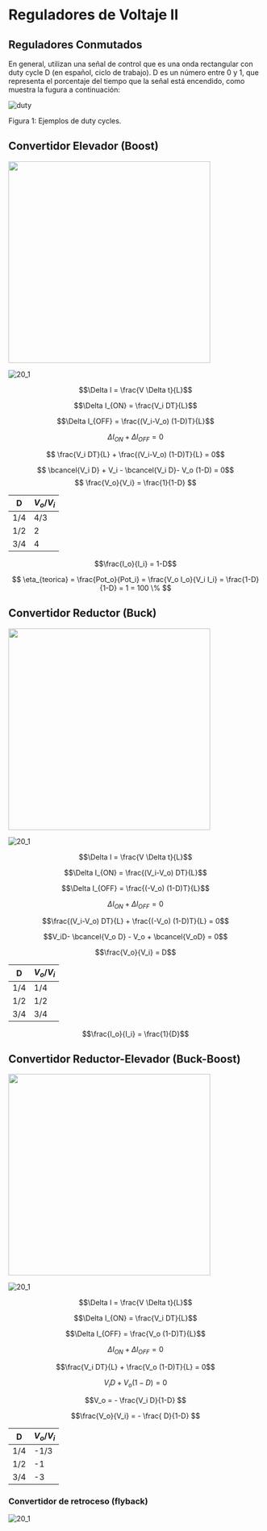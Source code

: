 # Reguladores de Voltaje II

## Reguladores Conmutados

En general, utilizan una señal de control que es una onda rectangular con duty cycle D (en español, ciclo de trabajo). D es un número entre 0 y 1, que representa el porcentaje del tiempo que la señal está encendido, como muestra la fugura a continuación:

![duty](../img/duty_cycle.webp)

Figura 1: Ejemplos de duty cycles.

## Convertidor Elevador (Boost)

<img src="https://julianodb.github.io/electronic_circuits_diagrams/boost_converter.png" width="400"> 

![20_1](../img/20_1.png)

$$\Delta I =  \frac{V \Delta t}{L}$$

$$\Delta I_{ON} =  \frac{V_i DT}{L}$$

$$\Delta I_{OFF} =  \frac{(V_i-V_o) (1-D)T}{L}$$

$$ \Delta I_{ON} + \Delta I_{OFF} = 0$$

$$ \frac{V_i DT}{L} + \frac{(V_i-V_o) (1-D)T}{L} = 0$$

$$ \bcancel{V_i D} + V_i - \bcancel{V_i D}- V_o (1-D) = 0$$
$$ \frac{V_o}{V_i} = \frac{1}{1-D} $$

| D | $V_o/V_i$ |
| -- | -- |
| 1/4 | 4/3 |
| 1/2 | 2 |
| 3/4 | 4 |

$$\frac{I_o}{I_i} = 1-D$$

$$ \eta_{teorica} = \frac{Pot_o}{Pot_i} = \frac{V_o I_o}{V_i I_i} = \frac{1-D}{1-D} = 1 = 100 \%  $$

## Convertidor Reductor (Buck)

<img src="https://julianodb.github.io/electronic_circuits_diagrams/buck_converter.png" width="400"> 

![20_1](../img/20_2.png)

$$\Delta I =  \frac{V \Delta t}{L}$$

$$\Delta I_{ON} =  \frac{(V_i-V_o) DT}{L}$$

$$\Delta I_{OFF} =  \frac{(-V_o) (1-D)T}{L}$$

$$\Delta I_{ON} + \Delta I_{OFF} = 0$$

$$\frac{(V_i-V_o) DT}{L} + \frac{(-V_o) (1-D)T}{L} = 0$$

$$V_iD- \bcancel{V_o D} - V_o + \bcancel{V_oD} = 0$$

$$\frac{V_o}{V_i} = D$$

| D | $V_o/V_i$ |
| -- | -- |
| 1/4 | 1/4 |
| 1/2 | 1/2 |
| 3/4 | 3/4 |

$$\frac{I_o}{I_i} = \frac{1}{D}$$

## Convertidor Reductor-Elevador (Buck-Boost)

<img src="https://julianodb.github.io/electronic_circuits_diagrams/buck_boost_converter.png" width="400"> 

![20_1](../img/20_3.png)

$$\Delta I =  \frac{V \Delta t}{L}$$

$$\Delta I_{ON} =  \frac{V_i DT}{L}$$

$$\Delta I_{OFF} =  \frac{V_o (1-D)T}{L}$$

$$\Delta I_{ON} + \Delta I_{OFF} = 0$$

$$\frac{V_i DT}{L} + \frac{V_o (1-D)T}{L} = 0$$

$$V_i D + V_o(1-D) = 0$$

$$V_o = - \frac{V_i D}{1-D} $$

$$\frac{V_o}{V_i} = - \frac{ D}{1-D} $$

| D | $V_o/V_i$ |
| -- | -- |
| 1/4 | -1/3 |
| 1/2 | -1 |
| 3/4 | -3 |

### Convertidor de retroceso (flyback)

![20_1](../img/Flyback_conventions.svg.png)